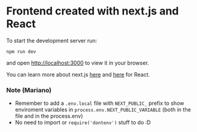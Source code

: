 # Frontend created with next.js and React

To start the development server run:

`npm run dev`

and open [http://localhost:3000](http://localhost:3000) to view it in your browser.

You can learn more about next.js [here](https://nextjs.org/docs) and [here](https://reactjs.org/docs/getting-started.html) for React.

### Note (Mariano)

- Remember to add a `.env.local` file with `NEXT_PUBLIC_` prefix to show enviroment variables in `process.env.NEXT_PUBLIC_VARIABLE` (both in the file and in the process.env)
- No need to import or `require('dontenv')` stuff to do :D